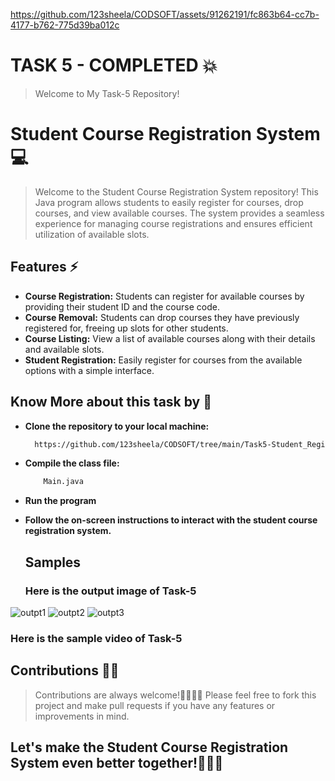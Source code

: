 
https://github.com/123sheela/CODSOFT/assets/91262191/fc863b64-cc7b-4177-b762-775d39ba012c
# TASK 5 - COMPLETED 💥

> Welcome to My Task-5 Repository!

 # Student Course Registration System 💻

  > Welcome to the Student Course Registration System repository!
    This Java program allows students to easily register for courses, drop courses, and view available courses.
    The system provides a seamless experience for managing course registrations and ensures efficient utilization of available slots.

## Features ⚡
 - **Course Registration:** Students can register for available courses by providing their student ID and the course code.
 - **Course Removal:** Students can drop courses they have previously registered for, freeing up slots for other students.
 - **Course Listing:** View a list of available courses along with their details and available slots.
 - **Student Registration:** Easily register for courses from the available options with a simple interface.

## Know More about this task by 📃

- **Clone the repository to your local machine:**
    ```bash
      https://github.com/123sheela/CODSOFT/tree/main/Task5-Student_Registration
- **Compile the class file:**
  ```bash
      Main.java
- **Run the program**
- **Follow the on-screen instructions to interact with the student course registration system.**

  ## Samples 

   ### Here is the output image of Task-5
 ![outpt1](https://github.com/123sheela/CODSOFT/assets/91262191/462fdf7f-0493-4fb7-be8f-36ae1375ee64)
 ![outpt2](https://github.com/123sheela/CODSOFT/assets/91262191/a57baca4-a0c2-4f7f-adf8-0be003f33c87)
 ![outpt3](https://github.com/123sheela/CODSOFT/assets/91262191/69bedffd-220e-4cef-a411-d7ec33272282)

   ### Here is the sample video of Task-5   

   ## Contributions 🤝🏻

  > Contributions are always welcome!🤜🏻🤛🏻
  > Please feel free to fork this project and make pull requests if you have any features or improvements in mind. 
    
 ## Let's make the Student Course Registration System even better together!🙌🏻🔥




